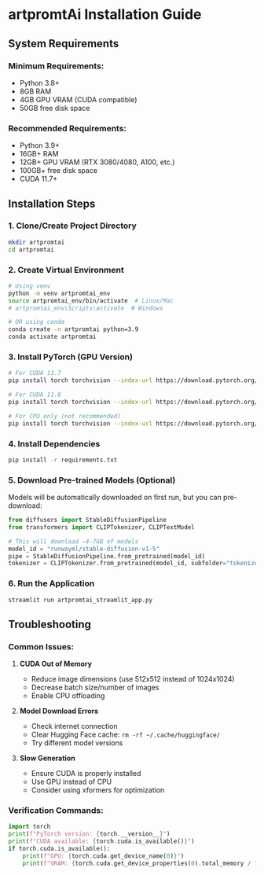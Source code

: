 # artpromtAi Installation Guide

## System Requirements

### Minimum Requirements:
- Python 3.8+
- 8GB RAM
- 4GB GPU VRAM (CUDA compatible)
- 50GB free disk space

### Recommended Requirements:
- Python 3.9+
- 16GB+ RAM  
- 12GB+ GPU VRAM (RTX 3080/4080, A100, etc.)
- 100GB+ free disk space
- CUDA 11.7+

## Installation Steps

### 1. Clone/Create Project Directory
```bash
mkdir artpromtai
cd artpromtai
```

### 2. Create Virtual Environment
```bash
# Using venv
python -m venv artpromtai_env
source artpromtai_env/bin/activate  # Linux/Mac
# artpromtai_env\Scripts\activate  # Windows

# OR using conda
conda create -n artpromtai python=3.9
conda activate artpromtai
```

### 3. Install PyTorch (GPU Version)
```bash
# For CUDA 11.7
pip install torch torchvision --index-url https://download.pytorch.org/whl/cu117

# For CUDA 11.8  
pip install torch torchvision --index-url https://download.pytorch.org/whl/cu118

# For CPU only (not recommended)
pip install torch torchvision --index-url https://download.pytorch.org/whl/cpu
```

### 4. Install Dependencies
```bash
pip install -r requirements.txt
```

### 5. Download Pre-trained Models (Optional)
Models will be automatically downloaded on first run, but you can pre-download:
```python
from diffusers import StableDiffusionPipeline
from transformers import CLIPTokenizer, CLIPTextModel

# This will download ~4-7GB of models
model_id = "runwayml/stable-diffusion-v1-5"
pipe = StableDiffusionPipeline.from_pretrained(model_id)
tokenizer = CLIPTokenizer.from_pretrained(model_id, subfolder="tokenizer")
```

### 6. Run the Application
```bash
streamlit run artpromtai_streamlit_app.py
```

## Troubleshooting

### Common Issues:

1. **CUDA Out of Memory**
   - Reduce image dimensions (use 512x512 instead of 1024x1024)
   - Decrease batch size/number of images
   - Enable CPU offloading

2. **Model Download Errors**
   - Check internet connection
   - Clear Hugging Face cache: `rm -rf ~/.cache/huggingface/`
   - Try different model versions

3. **Slow Generation**
   - Ensure CUDA is properly installed
   - Use GPU instead of CPU
   - Consider using xformers for optimization

### Verification Commands:
```python
import torch
print(f"PyTorch version: {torch.__version__}")
print(f"CUDA available: {torch.cuda.is_available()}")
if torch.cuda.is_available():
    print(f"GPU: {torch.cuda.get_device_name(0)}")
    print(f"VRAM: {torch.cuda.get_device_properties(0).total_memory / 1e9:.1f}GB")
```
